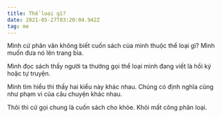 ```yaml
---
title: Thể loại gì?
date: 2021-05-27T03:20:04.942Z
tag: me
---
```

Mình cứ phân vân không biết cuốn sách của mình thuộc thể loại gì? Mình muốn đưa nó lên trang bìa.

Mình đọc sách thấy người ta thường gọi thể loại mình đang viết là hồi ký hoặc tự truyện.

Mình tìm hiểu thì thấy hai kiểu này khác nhau. Chúng có định nghĩa cũng như phạm vi của câu chuyện khác nhau.

Thôi thì cứ gọi chung là cuốn sách cho khỏe. Khỏi mất công phân loại.